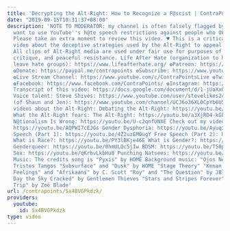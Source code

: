 ```yaml
---
title: 'Decrypting the Alt-Right: How to Recognize a F@scist | ContraPoints'
date: "2019-09-15T10:31:37+08:00"
description: 'NOTE TO MODERATOR: my channel is often falsely flagged by people who
  want to use YouTube''s h@te speech restrictions against people who OPPOSE h@te speech.
  Please take an extra moment to review this video. ♥ This is a critical and educational
  video about the deceptive strategies used by the Alt-Right to appeal to centrists.
  All clips of Alt-Right media are used under fair use for purposes of education,
  critique, and peaceful resistance. Life After Hate (organization to help people
  leave hate groups): https://www.lifeafterhate.org/ ✿Patreon: https://www.patreon.com/contrapoints
  ✿Donate: https://paypal.me/contrapoints ✿Subscribe: https://www.youtube.com/c/ContraPoints
  ✿Live Stream Channel: https://www.youtube.com/c/ContraPointsLive ✿Twitter: https://twitter.com/ContraPoints
  ✿Facebook: https://www.facebook.com/ContraPoints/ ✿Instagram: https://www.instagram.com/contrapoints/
  Transcript of this video: https://docs.google.com/document/d/1-jUaXxOY4UD8SUhDAYf3UblcJXbAyKkEa_fMUSurGqo/edit?usp=sharing
  Voice talent: Steve Shives: https://www.youtube.com/user/stevelikes2curse Shaun
  (of Shaun and Jen): https://www.youtube.com/channel/UCJ6o36XL0CpYb6U5dNBiXHQ Past
  videos about the Alt-Right: Debating the Alt-Right: https://youtu.be/zPa1wikTd5c
  What the Alt-Right fears: The Alt-Right: https://youtu.be/a3XjRO4-kGk Why White
  N@tionalism Is Wrong: https://youtu.be/U-c2qnfUNXE Check out my videos about: TERFs:
  https://youtu.be/AQPWI7cEJGs Gender Dysphoria: https://youtu.be/Ayuqizp4fyY Free
  Speech (Part 1): https://youtu.be/4Z2uzEM0ugY Free Speech (Part 2): https://youtu.be/IBUuBd5VRbY
  What is Race?: https://youtu.be/PY3lBKje46E What is Gender?: https://youtu.be/b_uEXzqW43c
  Genderqueer: https://youtu.be/0hmULQc5jIw BDSM: https://youtu.be/T58pd_D_xYo Casual
  Sex: https://youtu.be/qKrbvLkbHu8 Punching Natsees: https://youtu.be/iEyL1rDe60w
  Music: The credits song is "Pyxis" by HOME Background music: "Ojos Negros" by Tres
  Tristes Tangos "Subsurface" and "Dusk" by HOME "Stage Theory" "Kenan Thompson" "Catch
  Feelings" and "Afrikaans" by C. Scott "Roy" and "The Question" by JBlanked "The
  Day the Sky Cracked" by Gentlemen Thieves "Stars and Stripes Forever" by Sousa "Bad
  Trip" by Zoé Blade'
url: /contrapoints/Sx4BVGPkdzk/
providers:
  youtube:
    id: Sx4BVGPkdzk
type: video
---
```

